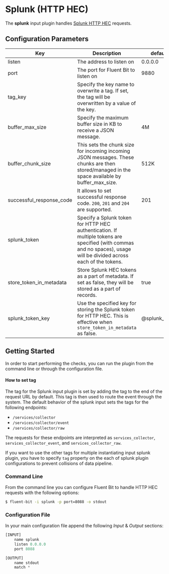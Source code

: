 # Splunk (HTTP HEC)

The **splunk** input plugin handles [Splunk HTTP HEC](https://docs.splunk.com/Documentation/Splunk/latest/Data/UsetheHTTPEventCollector) requests.

## Configuration Parameters

| **Key**                  | Description                                                                                                                                   | default |
|--------------------------|-----------------------------------------------------------------------------------------------------------------------------------------------|---------|
| listen                   | The address to listen on                                                                                                                      | 0.0.0.0 |
| port                     | The port for Fluent Bit to listen on                                                                                                          | 9880    |
| tag_key                  | Specify the key name to overwrite a tag. If set, the tag will be overwritten by a value of the key.                                           |         |
| buffer_max_size          | Specify the maximum buffer size in KB to receive a JSON message.                                                                              | 4M      |
| buffer_chunk_size        | This sets the chunk size for incoming incoming JSON messages. These chunks are then stored/managed in the space available by buffer_max_size. | 512K    |
| successful_response_code | It allows to set successful response code. `200`, `201` and `204` are supported.                                                              | 201     |
| splunk\_token           | Specify a Splunk token for HTTP HEC authentication. If multiple tokens are specified (with commas and no spaces), usage will be divided across each of the tokens. |         |
| store\_token\_in\_metadata | Store Splunk HEC tokens as a part of metadata. If set as false, they will be stored as a part of records.                                   | true    |
| splunk\_token\_key       | Use the specified key for storing the Splunk token for HTTP HEC. This is effective when `store_token_in_metadata` as false.                   | @splunk_token |

## Getting Started

In order to start performing the checks, you can run the plugin from the command line or through the configuration file.

#### How to set tag

The tag for the Splunk input plugin is set by adding the tag to the end of the request URL by default.
This tag is then used to route the event through the system.
The default behavior of the splunk input sets the tags for the following endpoints:

* `/services/collector`
* `/services/collector/event`
* `/services/collector/raw`

The requests for these endpoints are interpreted as `services_collector`, `services_collector_event`, and `services_collector_raw`.

If you want to use the other tags for multiple instantiating input splunk plugin, you have to specify `tag` property on the each of splunk plugin configurations to prevent collisions of data pipeline.

### Command Line

From the command line you can configure Fluent Bit to handle HTTP HEC requests with the following options:

```bash
$ fluent-bit -i splunk -p port=8088 -o stdout
```

### Configuration File

In your main configuration file append the following _Input_ & _Output_ sections:

```python
[INPUT]
    name splunk
    listen 0.0.0.0
    port 8088

[OUTPUT]
    name stdout
    match *
```
